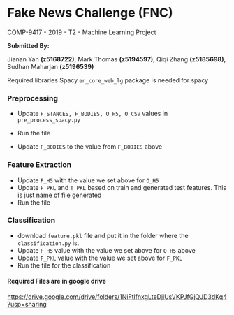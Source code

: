 # Fake News Challenge (FNC)
 COMP-9417 - 2019 - T2 - Machine Learning Project

**Submitted By:**

Jianan Yan **(z5168722)**, Mark Thomas **(z5194597)**,
Qiqi Zhang **(z5185698)**, Sudhan Maharjan **(z5196539)**





Required libraries 
Spacy
`en_core_web_lg` package is needed for spacy



### Preprocessing
- Update `F_STANCES, F_BODIES, O_H5, O_CSV` values in `pre_process_spacy.py`
- Run the file

- Update `F_BODIES` to the value from `F_BODIES` above

### Feature Extraction
- Update `F_H5` with the value we set above for `O_H5`
- Update `F_PKL` and `T_PKL` based on train and generated test features. This is just name of file generated
- Run the file

### Classification
- download `feature.pkl` file and put it in the folder where the `classification.py` is.
- Update `F_H5` value with the value we set above for `O_H5` above
- Update `F_PKL` value with the value we set above for `F_PKL`
- Run the file for the classification


#### Required Files are in google drive
https://drive.google.com/drive/folders/1NiFtlfnxgLteDjlUsVKPJfGjQJD3dKq4?usp=sharing


